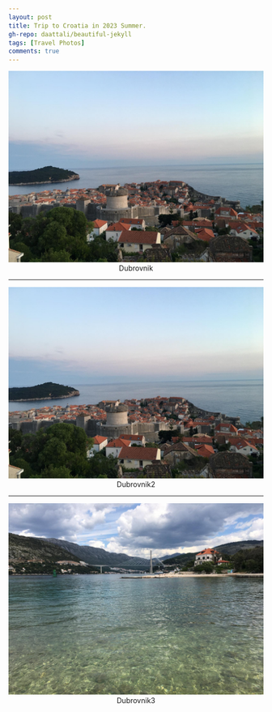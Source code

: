 ```yaml
---
layout: post
title: Trip to Croatia in 2023 Summer.
gh-repo: daattali/beautiful-jekyll
tags: [Travel Photos]
comments: true
---
```

<div align=center>
<img src="/Lifang/Croatia/Dubrovnik.jpeg"  />
</div>
<center>Dubrovnik</center>

___

<div align=center>
<img src="/Lifang/Croatia/Dubrovnik2.jpeg"  />
</div>
<center>Dubrovnik2</center>

___

<div align=center>
<img src="/Lifang/Croatia/Dubrovnik3.jpeg"  />
</div>
<center>Dubrovnik3</center>

